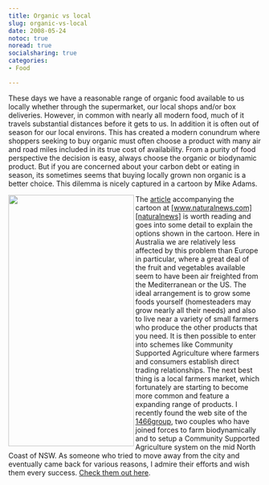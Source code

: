 ```yaml
---
title: Organic vs local
slug: organic-vs-local
date: 2008-05-24
notoc: true
noread: true
socialsharing: true
categories: 
- Food

---
```

These days we have a reasonable range of organic food available to us locally whether through the supermarket, our local shops and/or box deliveries. However, in common with nearly all modern food, much of it travels substantial distances before it gets to us. In addition it is often out of season for our local environs. This has created a modern conundrum where shoppers seeking to buy organic must often choose a product with many air and road miles included in its true cost of availability. From a purity of food perspective the decision is easy, always choose the organic or biodynamic product. But if you are concerned about your carbon debt or eating in season, its sometimes seems that buying locally grown non organic is a better choice. This dilemma is nicely captured in a cartoon by Mike Adams.

<img src="/uploads/2014/01/apple_bins_600.jpg" alt="" width="250" height="500" border="" align="left" />

The [article][naturalnews] accompanying the cartoon at [www.naturalnews.com][naturalnews] is worth reading and goes into some detail to explain the options shown in the cartoon. Here in Australia we are relatively less affected by this problem than Europe in particular, where a great deal of the fruit and vegetables available seem to have been air freighted from the Mediterranean or the US. The ideal arrangement is to grow some foods yourself (homesteaders may grow nearly all their needs) and also to live near a variety of small farmers who produce the other products that you need. It is then possible to enter into schemes like Community Supported Agriculture where farmers and consumers establish direct trading relationships. The next best thing is a local farmers market, which fortunately are starting to become more common and feature a expanding range of products. I recently found the web site of the [1466group][1466group], two couples who have joined forces to farm biodynamically and to setup a Community Supported Agriculture system on the mid North Coast of NSW. As someone who tried to move away from the city and eventually came back for various reasons, I admire their efforts and wish them every success. [Check them out here][1466group 2].

[1466group]: http://www.1466group.com/biodynamic_treechange
[1466group 2]: http://www.1466group.com/
[naturalnews]: http://www.naturalnews.com/022040.html